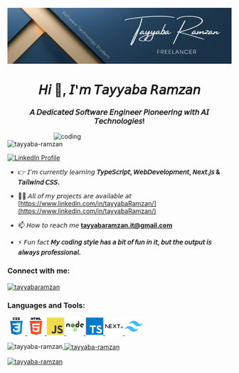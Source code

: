 ![logo](https://github.com/tayyaba-ramzan/tayyaba-ramzan/blob/main/WhatsApp%20Image%202024-02-26%20at%201.34.55%20PM.jpeg)

<h1 align="center">𝘏𝘪 👋, 𝘐'𝘮 𝘛𝘢𝘺𝘺𝘢𝘣𝘢 𝘙𝘢𝘮𝘻𝘢𝘯</h1>
<h3 align="center">𝘈 𝘋𝘦𝘥𝘪𝘤𝘢𝘵𝘦𝘥 𝘚𝘰𝘧𝘵𝘸𝘢𝘳𝘦 𝘌𝘯𝘨𝘪𝘯𝘦𝘦𝘳 𝘗𝘪𝘰𝘯𝘦𝘦𝘳𝘪𝘯𝘨 𝘸𝘪𝘵𝘩 𝘈𝘐 𝘛𝘦𝘤𝘩𝘯𝘰𝘭𝘰𝘨𝘪𝘦𝘴!</h3>

<img align="right" alt="coding" width="400" src="https://camo.githubusercontent.com/7de37139d0b4c1ce40865e799b446c0e963a3dd8fb68d239707237c40604fa3d/68747470733a2f2f63646e2e6472696262626c652e636f6d2f75736572732f3733303730332f73637265656e73686f74732f363538313234332f6176656e746f2e676966">

<p align="left"> <img src="https://komarev.com/ghpvc/?username=tayyaba-ramzan&label=Profile%20views&color=0e75b6&style=" alt="tayyaba-ramzan" /> </p>

<p align="left"> 
    <a href="https://www.linkedin.com/in/tayyabaRamzan/" target="_blank">
      <img src="https://img.shields.io/badge/LinkedIn-Connect-blue?style=for-the-badge&logo=linkedin" alt="LinkedIn Profile" />
    </a> 
  </p>
  

- 👉  𝘐’𝘮 𝘤𝘶𝘳𝘳𝘦𝘯𝘵𝘭𝘺 𝘭𝘦𝘢𝘳𝘯𝘪𝘯𝘨 **𝘛𝘺𝘱𝘦𝘚𝘤𝘳𝘪𝘱𝘵, 𝘞𝘦𝘣𝘋𝘦𝘷𝘦𝘭𝘰𝘱𝘮𝘦𝘯𝘵, 𝘕𝘦𝘹𝘵.𝘑𝘴 & 𝘛𝘢𝘪𝘭𝘸𝘪𝘯𝘥 𝘊𝘚𝘚.**

- 👨‍💻 𝘈𝘭𝘭 𝘰𝘧 𝘮𝘺 𝘱𝘳𝘰𝘫𝘦𝘤𝘵𝘴 𝘢𝘳𝘦 𝘢𝘷𝘢𝘪𝘭𝘢𝘣𝘭𝘦 𝘢𝘵  [https://www.linkedin.com/in/tayyabaRamzan/](https://www.linkedin.com/in/tayyabaRamzan/)

- 📫 𝘏𝘰𝘸 𝘵𝘰 𝘳𝘦𝘢𝘤𝘩 𝘮𝘦 **tayyabaramzan.it@gmail.com**

- ⚡ 𝘍𝘶𝘯 𝘧𝘢𝘤𝘵 **𝘔𝘺 𝘤𝘰𝘥𝘪𝘯𝘨 𝘴𝘵𝘺𝘭𝘦 𝘩𝘢𝘴 𝘢 𝘣𝘪𝘵 𝘰𝘧 𝘧𝘶𝘯 𝘪𝘯 𝘪𝘵, 𝘣𝘶𝘵 𝘵𝘩𝘦 𝘰𝘶𝘵𝘱𝘶𝘵 𝘪𝘴 𝘢𝘭𝘸𝘢𝘺𝘴 𝘱𝘳𝘰𝘧𝘦𝘴𝘴𝘪𝘰𝘯𝘢𝘭.**

<h3 align="left">Connect with me:</h3>
<p align="left">
<a href="https://linkedin.com/in/tayyabaramzan" target="blank"><img align="center" src="https://raw.githubusercontent.com/rahuldkjain/github-profile-readme-generator/master/src/images/icons/Social/linked-in-alt.svg" alt="tayyabaramzan" height="30" width="40" /></a>
</p>

<h3 align="left">Languages and Tools:</h3>
<p align="left"> <a href="https://www.w3schools.com/css/" target="_blank" rel="noreferrer"> <img src="https://raw.githubusercontent.com/devicons/devicon/master/icons/css3/css3-original-wordmark.svg" alt="css3" width="40" height="40"/> </a> <a href="https://www.w3.org/html/" target="_blank" rel="noreferrer"> <img src="https://raw.githubusercontent.com/devicons/devicon/master/icons/html5/html5-original-wordmark.svg" alt="html5" width="40" height="40"/> </a> <a href="https://developer.mozilla.org/en-US/docs/Web/JavaScript" target="_blank" rel="noreferrer"> <img src="https://raw.githubusercontent.com/devicons/devicon/master/icons/javascript/javascript-original.svg" alt="javascript" width="40" height="40"/> </a> <a href="https://nodejs.org" target="_blank" rel="noreferrer"> <img src="https://raw.githubusercontent.com/devicons/devicon/master/icons/nodejs/nodejs-original-wordmark.svg" alt="nodejs" width="40" height="40"/> </a> <a href="https://www.typescriptlang.org/" target="_blank" rel="noreferrer"> <img src="https://raw.githubusercontent.com/devicons/devicon/master/icons/typescript/typescript-original.svg" alt="typescript" width="40" height="40"/> </a> <a href="https://nextjs.org/" target="_blank" rel="noreferrer">
<img src="https://raw.githubusercontent.com/devicons/devicon/master/icons/nextjs/nextjs-original-wordmark.svg" alt="nextjs" width="40" height="40"/>
<img src="https://raw.githubusercontent.com/devicons/devicon/master/icons/tailwindcss/tailwindcss-plain.svg" alt="tailwindcss" width="40" height="40"/>

 </p>

<p><img align="left" src="https://github-readme-stats.vercel.app/api/top-langs?username=tayyaba-ramzan&show_icons=true&locale=en&layout=compact" alt="tayyaba-ramzan" /></p>

<p>&nbsp;<img align="center" src="https://github-readme-stats.vercel.app/api?username=tayyaba-ramzan&show_icons=true&locale=en" alt="tayyaba-ramzan" /></p>

<p><img align="center" src="https://github-readme-streak-stats.herokuapp.com/?user=tayyaba-ramzan&" alt="tayyaba-ramzan" /></p>
